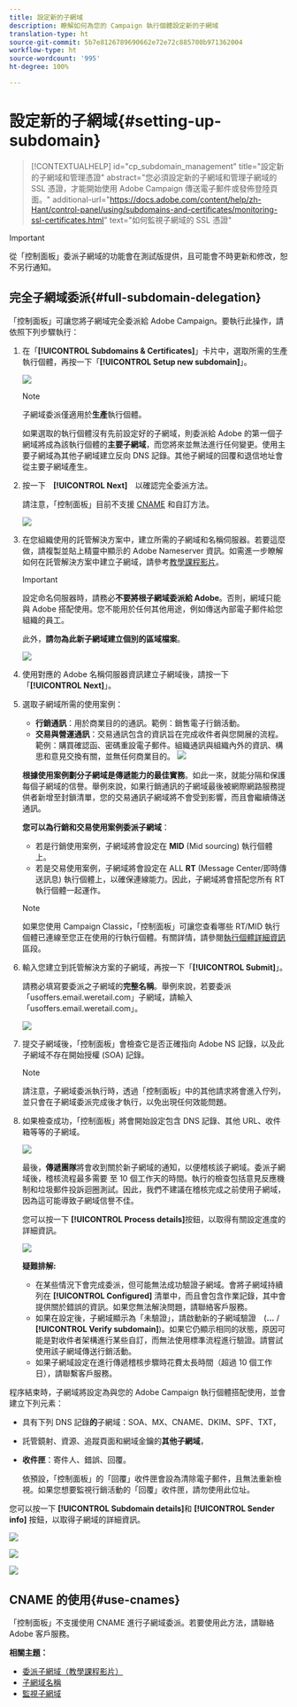 ```yaml
---
title: 設定新的子網域
description: 瞭解如何為您的 Campaign 執行個體設定新的子網域
translation-type: ht
source-git-commit: 5b7e8126789690662e72e72c885700b971362004
workflow-type: ht
source-wordcount: '995'
ht-degree: 100%

---
```



# 設定新的子網域{#setting-up-subdomain}

>[!CONTEXTUALHELP]
>id="cp_subdomain_management"
>title="設定新的子網域和管理憑證"
>abstract="您必須設定新的子網域和管理子網域的 SSL 憑證，才能開始使用 Adobe Campaign 傳送電子郵件或發佈登陸頁面。"
>additional-url="https://docs.adobe.com/content/help/zh-Hant/control-panel/using/subdomains-and-certificates/monitoring-ssl-certificates.html" text="如何監視子網域的 SSL 憑證"

>[!IMPORTANT]
>
>從「控制面板」委派子網域的功能會在測試版提供，且可能會不時更新和修改，恕不另行通知。

## 完全子網域委派{#full-subdomain-delegation}

「控制面板」可讓您將子網域完全委派給 Adobe Campaign。要執行此操作，請依照下列步驟執行：

1. 在「**[!UICONTROL Subdomains & Certificates]**」卡片中，選取所需的生產執行個體，再按一下「**[!UICONTROL Setup new subdomain]**」。

   ![](assets/subdomain1.png)

   >[!NOTE]
   >
   >子網域委派僅適用於&#x200B;**生產**&#x200B;執行個體。
   >
   >如果選取的執行個體沒有先前設定好的子網域，則委派給 Adobe 的第一個子網域將成為該執行個體的&#x200B;**主要子網域**，而您將來並無法進行任何變更。使用主要子網域為其他子網域建立反向 DNS 記錄。其他子網域的回覆和退信地址會從主要子網域產生。

1. 按一下　**[!UICONTROL Next]**　以確認完全委派方法。

   請注意，「控制面板」目前不支援 [CNAME](#use-cnames) 和自訂方法。

   ![](assets/subdomain3.png)

1. 在您組織使用的託管解決方案中，建立所需的子網域和名稱伺服器。若要這麼做，請複製並貼上精靈中顯示的 Adobe Nameserver 資訊。如需進一步瞭解如何在託管解決方案中建立子網域，請參考[教學課程影片](https://video.tv.adobe.com/v/30175?captions=chi_hant)。

   >[!IMPORTANT]
   >
   >設定命名伺服器時，請務必&#x200B;**不要將根子網域委派給 Adobe**。否則，網域只能與 Adobe 搭配使用。您不能用於任何其他用途，例如傳送內部電子郵件給您組織的員工。
   >
   >此外，**請勿為此新子網域建立個別的區域檔案**。

   ![](assets/subdomain4.png)

1. 使用對應的 Adobe 名稱伺服器資訊建立子網域後，請按一下「**[!UICONTROL Next]**」。

1. 選取子網域所需的使用案例：

   * **行銷通訊**：用於商業目的的通訊。範例：銷售電子行銷活動。
   * **交易與營運通訊**：交易通訊包含的資訊旨在完成收件者與您開展的流程。範例：購買確認函、密碼重設電子郵件。組織通訊與組織內外的資訊、構思和意見交換有關，並無任何商業目的。
   ![](assets/subdomain5.png)

   **根據使用案例劃分子網域是傳遞能力的最佳實務**。如此一來，就能分隔和保護每個子網域的信譽。舉例來說，如果行銷通訊的子網域最後被網際網路服務提供者新增至封鎖清單，您的交易通訊子網域將不會受到影響，而且會繼續傳送通訊。

   **您可以為行銷和交易使用案例委派子網域**：

   * 若是行銷使用案例，子網域將會設定在 **MID** (Mid sourcing) 執行個體上。
   * 若是交易使用案例，子網域將會設定在 ALL **RT** (Message Center/即時傳送訊息) 執行個體上，以確保連線能力。因此，子網域將會搭配您所有 RT 執行個體一起運作。
   >[!NOTE]
   >
   >如果您使用 Campaign Classic，「控制面板」可讓您查看哪些 RT/MID 執行個體已連線至您正在使用的行執行個體。有關詳情，請參閱[執行個體詳細資訊](../../instances-settings/using/instance-details.md)區段。

1. 輸入您建立到託管解決方案的子網域，再按一下「**[!UICONTROL Submit]**」。

   請務必填寫要委派之子網域的&#x200B;**完整名稱**。舉例來說，若要委派「usoffers.email.weretail.com」子網域，請輸入「usoffers.email.weretail.com」。

   ![](assets/subdomain6.png)

1. 提交子網域後，「控制面板」會檢查它是否正確指向 Adobe NS 記錄，以及此子網域不存在開始授權 (SOA) 記錄。

   >[!NOTE]
   >
   >請注意，子網域委派執行時，透過「控制面板」中的其他請求將會進入佇列，並只會在子網域委派完成後才執行，以免出現任何效能問題。

1. 如果檢查成功，「控制面板」將會開始設定包含 DNS 記錄、其他 URL、收件箱等等的子網域。

   ![](assets/subdomain7.png)

   最後，**傳遞團隊**&#x200B;將會收到關於新子網域的通知，以便稽核該子網域。委派子網域後，稽核流程最多需要 至 10 個工作天的時間。執行的檢查包括意見反應機制和垃圾郵件投訴迴圈測試。因此，我們不建議在稽核完成之前使用子網域，因為這可能導致子網域信譽不佳。

   您可以按一下 **[!UICONTROL Process details]**&#x200B;按鈕，以取得有關設定進度的詳細資訊。

   ![](assets/subdomain_audit.png)

   **疑難排解:**

   * 在某些情況下會完成委派，但可能無法成功驗證子網域。會將子網域持續列在 **[!UICONTROL Configured]** 清單中，而且會包含作業記錄，其中會提供關於錯誤的資訊。如果您無法解決問題，請聯絡客戶服務。
   * 如果在設定後，子網域顯示為「未驗證」，請啟動新的子網域驗證　(**...** / **[!UICONTROL Verify subdomain]**)。如果它仍顯示相同的狀態，原因可能是對收件者架構進行某些自訂，而無法使用標準流程進行驗證。請嘗試使用該子網域傳送行銷活動。
   * 如果子網域設定在進行傳遞稽核步驟時花費太長時間（超過 10 個工作日），請聯繫客戶服務。

程序結束時，子網域將設定為與您的 Adobe Campaign 執行個體搭配使用，並會建立下列元素：

* 具有下列 DNS 記錄&#x200B;**的**&#x200B;子網域：SOA、MX、CNAME、DKIM、SPF、TXT，
* 託管鏡射、資源、追蹤頁面和網域金鑰的&#x200B;**其他子網域**，
* **收件匣**：寄件人、錯誤、回覆。

   依預設，「控制面板」的「回覆」收件匣會設為清除電子郵件，且無法重新檢視。如果您想要監視行銷活動的「回覆」收件匣，請勿使用此位址。

您可以按一下 **[!UICONTROL Subdomain details]**&#x200B;和 **[!UICONTROL Sender info]** 按鈕，以取得子網域的詳細資訊。

![](assets/detail_buttons.png)

![](assets/subdomain_details.png)

![](assets/sender_info.png)

## CNAME 的使用{#use-cnames}

「控制面板」不支援使用 CNAME 進行子網域委派。若要使用此方法，請聯絡 Adobe 客戶服務。

**相關主題：**

* [委派子網域（教學課程影片）](https://docs.adobe.com/content/help/en/campaign-learn/campaign-standard-tutorials/administrating/control-panel/subdomain-delegation.html)
* [子網域名稱](../../subdomains-certificates/using/subdomains-branding.md)
* [監視子網域](../../subdomains-certificates/using/monitoring-subdomains.md)